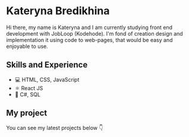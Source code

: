 # Kateryna Bredikhina

Hi there, my name is Kateryna and I am currently studying front end development with JobLoop (Kodehode). I'm fond of creation design and implementation it using code to web-pages, that would be easy and enjoyable to use.

## Skills and Experience

- 💻 HTML, CSS, JavaScript
- ⚛ React JS
- 🔭 C#, SQL 

## My project
You can see my latest projects below 👇
